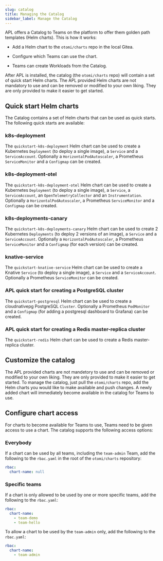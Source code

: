 ```yaml
---
slug: catalog
title: Managing the Catalog
sidebar_label: Manage the Catalog
---
```


APL offers a Catalog to Teams on the platform to offer them golden path templates (Helm charts). This is how it works:

- Add a Helm chart to the `otomi/charts` repo in the local Gitea.

- Configure which Teams can use the chart.

- Teams can create Workloads from the Catalog.

After APL is installed, the catalog (the `otomi/charts` repo) will contain a set of quick start Helm charts. The APL provided Helm charts are not mandatory to use and can be removed or modified to your own liking. They are only provided to make it easier to get started.

## Quick start Helm charts

The Catalog contains a set of Helm charts that can be used as quick starts. The following quick starts are available:

### k8s-deployment

The `quickstart-k8s-deployment` Helm chart can be used to create a Kubernetes `Deployment` (to deploy a single image), a `Service` and a `ServiceAccount`. Optionally a `HorizontalPodAutoscaler`, a Prometheus `ServiceMonitor` and a `Configmap` can be created.

### k8s-deployment-otel

The `quickstart-k8s-deployment-otel` Helm chart can be used to create a Kubernetes `Deployment` (to deploy a single image), a `Service`, a `ServiceAccount`, an `OpenTelemetryCollector` and an `Instrumentation`. Optionally a `HorizontalPodAutoscaler`, a Prometheus `ServiceMonitor` and a `Configmap` can be created.

### k8s-deployments-canary

The `quickstart-k8s-deployments-canary` Helm chart can be used to create 2 Kubernetes `Deployments` (to deploy 2 versions of an image), a `Service` and a `ServiceAccount`. Optionally a `HorizontalPodAutoscaler`, a Prometheus `ServiceMonitor` and a `Configmap` (for each version) can be created.

### knative-service

The `quickstart-knative-service` Helm chart can be used to create a Knative `Service` (to deploy a single image), a `Service` and a  `ServiceAccount`. Optionally a Prometheus `ServiceMonitor` can be created.

### APL quick start for creating a PostgreSQL cluster

The `quickstart-postgresql` Helm chart can be used to create a cloudnativepg PostgreSQL `Cluster`. Optionally a Prometheus `PodMonitor` and a `Configmap` (for adding a postgresql dashboard to Grafana) can be created.

### APL quick start for creating a Redis master-replica cluster

The `quickstart-redis` Helm chart can be used to create a Redis master-replica cluster.

## Customize the catalog

The APL provided charts are not mandetory to use and can be removed or modified to your own liking. They are only provided to make it easier to get started. To manage the catalog, just pull the `otomi/charts` repo, add the Helm charts you would like to make available and push changes. A newly added chart will immediately become available in the catalog for Teams to use.

## Configure chart access

For charts to become available for Teams to use, Teams need to be given access to use a chart. The catalog supports the following access options:

### Everybody

If a chart can be used by all teams, including the `team-admin` Team, add the following to the `rbac.yaml` in the root of the `otomi/charts` repository:

```yaml
rbac:
  chart-name: null
```

### Specific teams

If a chart is only allowed to be used by one or more specific teams, add the following to the `rbac.yaml`:

```yaml
rbac:
  chart-name:
    - team-demo
    - team-hello
```

To allow a chart to be used by the `team-admin` only, add the following to the `rbac.yaml`:

```yaml
rbac:
  chart-name:
    - team-admin
```
